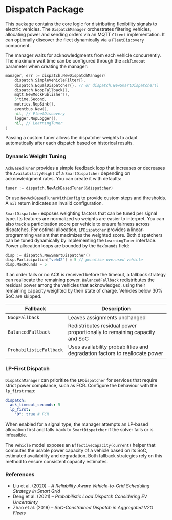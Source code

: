 # Dispatch Package

This package contains the core logic for distributing flexibility signals to electric vehicles. The `DispatchManager` orchestrates filtering vehicles, allocating power and sending orders via an MQTT `Client` implementation. It can optionally discover the fleet dynamically via a `FleetDiscovery` component.

The manager waits for acknowledgments from each vehicle concurrently. The maximum wait time can be configured through the `ackTimeout` parameter when creating the manager:

```go
manager, err := dispatch.NewDispatchManager(
    dispatch.SimpleVehicleFilter{},
    dispatch.EqualDispatcher{}, // or dispatch.NewSmartDispatcher()
    dispatch.NoopFallback{},
    mqtt.NewMockPublisher(),
    5*time.Second,
    metrics.NopSink{},
    eventbus.New(),
    nil, // FleetDiscovery
    logger.NopLogger{},
    nil, // LearningTuner
)
```

Passing a custom tuner allows the dispatcher weights to adapt automatically
after each dispatch based on historical results.

### Dynamic Weight Tuning

`AckBasedTuner` provides a simple feedback loop that increases or decreases the
`AvailabilityWeight` of a `SmartDispatcher` depending on acknowledgment rates.
You can create it with defaults:

```go
tuner := dispatch.NewAckBasedTuner(&dispatcher)
```

Or use `NewAckBasedTunerWithConfig` to provide custom steps and thresholds. A
`nil` return indicates an invalid configuration.

`SmartDispatcher` exposes weighting factors that can be tuned per signal type.
Its features are normalized so weights are easier to interpret. You can also
track a participation score per vehicle to ensure fairness across dispatches.
For optimal allocation, `LPDispatcher` provides a linear-programming variant
that maximizes the weighted score. Both dispatchers can be tuned dynamically by
implementing the `LearningTuner` interface. Power allocation loops are bounded
by the `MaxRounds` field:

```go
disp := dispatch.NewSmartDispatcher()
disp.Participation["veh42"] = 5 // penalise overused vehicle
disp.MaxRounds = 5
```

If an order fails or no ACK is received before the timeout, a fallback strategy can reallocate the remaining power.
`BalancedFallback` redistributes the residual power among the vehicles that acknowledged, using their remaining capacity weighted by their state of charge. Vehicles below 30% SoC are skipped.

| Fallback | Description |
|----------|-------------|
| `NoopFallback` | Leaves assignments unchanged |
| `BalancedFallback` | Redistributes residual power proportionally to remaining capacity and SoC |
| `ProbabilisticFallback` | Uses availability probabilities and degradation factors to reallocate power |

### LP-First Dispatch

`DispatchManager` can prioritize the `LPDispatcher` for services that require strict power compliance, such as FCR. Configure the behaviour with the `lp_first` map:

```yaml
dispatch:
  ack_timeout_seconds: 5
  lp_first:
    "0": true # FCR
```

When enabled for a signal type, the manager attempts an LP-based allocation first and falls back to `SmartDispatcher` if the solver fails or is infeasible.

The `Vehicle` model exposes an `EffectiveCapacity(current)` helper that computes
the usable power capacity of a vehicle based on its SoC, estimated availability
and degradation. Both fallback strategies rely on this method to ensure
consistent capacity estimates.

### References
- Liu et al. (2020) – *A Reliability-Aware Vehicle-to-Grid Scheduling Strategy in Smart Grid*
- Deng et al. (2021) – *Probabilistic Load Dispatch Considering EV Uncertainty*
- Zhao et al. (2019) – *SoC-Constrained Dispatch in Aggregated V2G Fleets*
